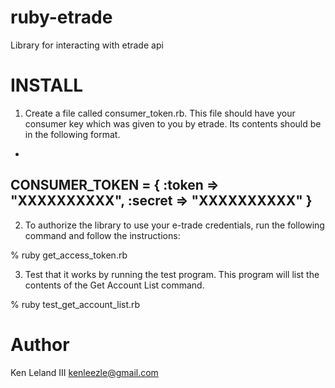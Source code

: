 ruby-etrade
===========

Library for interacting with etrade api

INSTALL
===========

1) Create a file called consumer_token.rb.  This file should have your consumer key which was given to you by etrade.  Its contents should be in the following format.
-
CONSUMER_TOKEN = {
	:token => "XXXXXXXXXX",
	:secret => "XXXXXXXXXX"
}
-

2) To authorize the library to use your e-trade credentials, run the following command and follow the instructions:

% ruby get_access_token.rb

3) Test that it works by running the test program.  This program will list the contents of the Get Account List command.

% ruby test_get_account_list.rb

Author
===========
Ken Leland III
kenleezle@gmail.com

